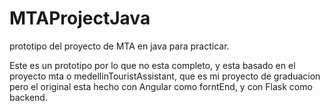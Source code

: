 # MTAProjectJava
prototipo del proyecto de MTA en java para practicar.

Este es un prototipo por lo que no esta completo, y esta basado en el proyecto mta o medellinTouristAssistant, que es mi proyecto de graduacion pero
el original esta hecho con Angular como forntEnd, y con Flask como backend. 
